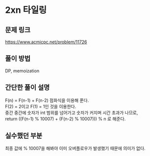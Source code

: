 # 2xn 타일링

## 문제 링크
https://www.acmicpc.net/problem/11726

## 풀이 방법
DP, memoization

## 간단한 풀이 설명
F(n) = F(n-1) + F(n-2) 점화식을 이용해 푼다.<br>
F(2) = 2이고 F(1) = 1인 것을 이용한다.<br>
중간 중간에 숫자가 int 범위를 넘어가고 숫자가 커지며 시간 초과가 나므로,<br>
return ((F(n-1) % 10007) + (F(n-2) % 10007))) % n 로 해준다.<br>

## 실수했던 부분
최종 값에 % 10007을 해봐야 이미 오버플로우가 발생했기 때문에 의미가 없다.<br>